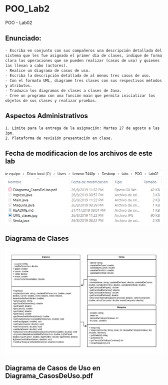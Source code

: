 # POO_Lab2
POO - Lab02

## Enunciado:
```
- Escriba en conjunto con sus compañeros una descripción detallada del sistema que les fue asignado el primer día de clases, indique de forma clara las operaciones que se pueden realizar (casos de uso) y quienes las llevan a cabo (actores).
- Realice un diagrama de casos de uso.
- Escriba la descripción detallada de al menos tres casos de uso.
- Con el formato UML, diagrame tres clases con sus respectivos métodos y atributos.
- Traduzca los diagramas de clases a clases de Java.
- Cree un programa con una función main que permita inicializar los objetos de sus clases y realizar pruebas.
```

## Aspectos Administrativos
```
1. Límite para la entrega de la asignación: Martes 27 de agosto a las 3pm.
2. Plataforma de revisión presentación en clase.
```
## Fecha de modificacion de los archivos de este lab
![alt text](zHoraDeModificacion.PNG)



## Diagrama de Clases
![alt text](UML_clases.jpg)

## Diagrama de Casos de Uso en Diagrama_CasosDeUso.pdf



